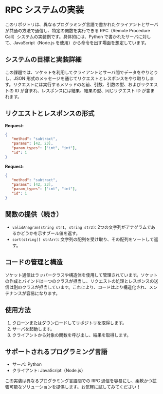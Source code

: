 # RPC システムの実装

このリポジトリは、異なるプログラミング言語で書かれたクライアントとサーバが共通の方法で通信し、特定の関数を実行できる RPC（Remote Procedure Call）システムの実装例です。具体的には、Python で書かれたサーバに対して、JavaScript（Node.js を使用）から命令を出す場面を想定しています。

## システムの目標と実装詳細

この課題では、ソケットを利用してクライアントとサーバ間でデータをやりとりし、JSON 形式のメッセージを通じてリクエストとレスポンスをやり取りします。リクエストには実行するメソッドの名前、引数、引数の型、およびリクエストの ID が含まれ、レスポンスには結果、結果の型、同じリクエスト ID が含まれます。

## リクエストとレスポンスの形式

**Request:**
```json
{
   "method": "subtract", 
   "params": [42, 23], 
   "param_types": ["int", "int"],
   "id": 1
}
```

**Request:**
```json
{
   "method": "subtract", 
   "params": [42, 23], 
   "param_types": ["int", "int"],
   "id": 1
}
```


## 関数の提供（続き）

- `validAnagram(string str1, string str2)`: 2つの文字列がアナグラムであるかどうかを示すブール値を返す。
- `sort(string[] strArr)`: 文字列の配列を受け取り、その配列をソートして返す。

## コードの管理と構造

ソケット通信はラッパークラスや構造体を使用して管理されています。ソケットの作成とバインドは一つのクラスが担当し、リクエストの処理とレスポンスの送信は別のクラスが担当しています。これにより、コードはより構造化され、メンテナンスが容易になります。

## 使用方法

1. クローンまたはダウンロードしてリポジトリを取得します。
2. サーバを起動します。
3. クライアントから対象の関数を呼び出し、結果を取得します。

## サポートされるプログラミング言語

- サーバ: Python
- クライアント: JavaScript（Node.js）

この実装は異なるプログラミング言語間での RPC 通信を容易にし、柔軟かつ拡張可能なソリューションを提供します。お気軽に試してみてください！
